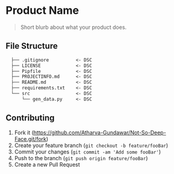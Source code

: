 
# Product Name

> Short blurb about what your product does.

## File Structure

```markdown
  ├── .gitignore          <- DSC
  ├── LICENSE             <- DSC
  ├── Pipfile             <- DSC
  ├── PROJECTINFO.md      <- DSC
  ├── README.md           <- DSC
  ├── requirements.txt    <- DSC
  └── src                 <- DSC
      └── gen_data.py     <- DSC

```

## Contributing

1. Fork it (<https://github.com/Atharva-Gundawar/Not-So-Deep-Face.git/fork>)
2. Create your feature branch (`git checkout -b feature/fooBar`)
3. Commit your changes (`git commit -am 'Add some fooBar'`)
4. Push to the branch (`git push origin feature/fooBar`)
5. Create a new Pull Request
